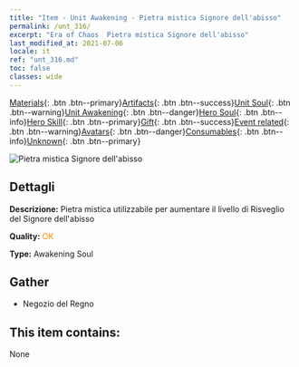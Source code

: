 ```yaml
---
title: "Item - Unit Awakening - Pietra mistica Signore dell'abisso"
permalink: /unt_316/
excerpt: "Era of Chaos  Pietra mistica Signore dell'abisso"
last_modified_at: 2021-07-06
locale: it
ref: "unt_316.md"
toc: false
classes: wide
---
```

 [Materials](/ItemsIT/){: .btn .btn--primary}[Artifacts](/ItemsIT/Artifacts/){: .btn .btn--success}[Unit Soul](/ItemsIT/UnitSoul/){: .btn .btn--warning}[Unit Awakening](/ItemsIT/UnitAwakening/){: .btn .btn--danger}[Hero Soul](/ItemsIT/HeroSoul/){: .btn .btn--info}[Hero Skill](/ItemsIT/HeroSkill/){: .btn .btn--primary}[Gift](/ItemsIT/Gift/){: .btn .btn--success}[Event related](/ItemsIT/Events/){: .btn .btn--warning}[Avatars](/ItemsIT/Avatars/){: .btn .btn--danger}[Consumables](/ItemsIT/Consumables/){: .btn .btn--info}[Unknown](/ItemsIT/Unknown/){: .btn .btn--primary}

 ![Pietra mistica Signore dell'abisso](/images/u/tia_diyulingzhu.jpg)

## Dettagli
 **Descrizione:** Pietra mistica utilizzabile per aumentare il livello di Risveglio del Signore dell'abisso

 **Quality:** <span style="color: #FF8C00">OK</span>

 **Type:** Awakening Soul

## Gather

*    Negozio del Regno 

## This item contains:

  None

